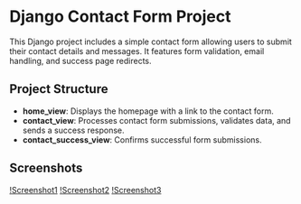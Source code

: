 # Django Contact Form Project

This Django project includes a simple contact form allowing users to submit their contact details and messages. It features form validation, email handling, and success page redirects.

## Project Structure

- **home_view**: Displays the homepage with a link to the contact form.
- **contact_view**: Processes contact form submissions, validates data, and sends a success response.
- **contact_success_view**: Confirms successful form submissions.

## Screenshots
[!Screenshot1](Screenshots/screenshot1)
[!Screenshot2](Screenshots/screenshot2)
[!Screenshot3](Screenshots/screenshot3)

